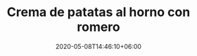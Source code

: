 ---
title: "Crema de patatas al horno con romero"
date: 2020-05-08T14:46:10+06:00
description: "Crema de patatas al horno con romero"
type: "recipe"
image: "images/recipes/crema-patatas-horno-romero.png"
cuisine: Free Style
suitableForDiet: VeganDiet
categories: Breakfast
yield: 4 porciones
prepTime: 30
cookTime: 50
totalTime: 45
categories: sopa
tags:
  - "acelgas"
  - "pecanas"
ingredients:
- 6 patatas medianas
- 4 zanahorias
- 1/2 cebolla
- 6 tomates cherry
- 3 dientes de ajo
- 1 lt agua
- 4 ramitas de romero
- 4 cdtas levadura nutricional
- 1 pizca de cúrcuma
- aceite de oliva virgen extra
- sal
- pimienta
directions:
- Lava las patatas, pelarlas y cortarlas en trozos.
- En una bandeja de horno añade un chorrito de aceite, el ajo pelado, el romero y las patatas troceadas. 
- Añade sal y pimienta y mezcla todo muy bien.
- Pon al horno durante unos 30 minutos a 200º.
- Mientras, en una olla mediana añade las zanahorias peladas y medianamente troceadas junto a la cebolla y un par de cucharadas de aceite.
- Deja dorar unos minutos removiendo y añadir la cúrcuma y los tomates cherry.
- Cocina a fuego medio durante un par de minutos antes de añadir las patatas calentitas del horno. Reserva unas patatas para usar en la guarnición de los platos.
- Agrega agua, ajusta de sal y pimienta y deja cocinar unos 20 minutos a fuego medio.
- Retira del fuego y dejam reposar unos minutos antes de proceder a licuarlo con la batidora de mano.
- Añade la levadura nutricional y el plato está listo para servir con unas patatas por encima y una ramita de romero.
tips: Esta receta está inspirada en la cocina pobre de la región del Lacio en Italia. Las patatas al horno con romero son una guarnición típica en la ciudad de Roma.
---